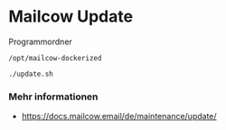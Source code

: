 # Mailcow Update

Programmordner
```
/opt/mailcow-dockerized
```

```
./update.sh
```

### Mehr informationen
+ https://docs.mailcow.email/de/maintenance/update/
